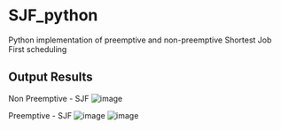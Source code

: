# SJF_python
Python implementation of preemptive and non-preemptive Shortest Job First scheduling 

## Output Results

Non Preemptive - SJF
![image](https://github.com/Amruthamsh/SJF_python/assets/32568328/7522e227-979d-43d1-a3ce-78c319bfabf8)

Preemptive - SJF
![image](https://github.com/Amruthamsh/SJF_python/assets/32568328/940327cd-d72b-4eff-bd76-e817832b0339)
![image](https://github.com/Amruthamsh/SJF_python/assets/32568328/1de0fd03-8277-4cc7-b2cb-f89eb121d958)



